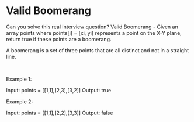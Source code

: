 # Valid Boomerang

Can you solve this real interview question? Valid Boomerang - Given an array points where points[i] = [xi, yi] represents a point on the X-Y plane, return true if these points are a boomerang.

A boomerang is a set of three points that are all distinct and not in a straight line.

 

Example 1:

Input: points = [[1,1],[2,3],[3,2]]
Output: true


Example 2:

Input: points = [[1,1],[2,2],[3,3]]
Output: false